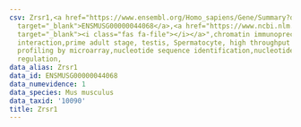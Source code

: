 ```yaml
---
csv: Zrsr1,<a href="https://www.ensembl.org/Homo_sapiens/Gene/Summary?db=core;g=ENSMUSG00000044068"
  target="_blank">ENSMUSG00000044068</a>,<a href="https://www.ncbi.nlm.nih.gov/pubmed/23834426"
  target="_blank"><i class="fas fa-file"></i></a>",chromatin immunoprecipitation assay,direct
  interaction,prime adult stage, testis, Spermatocyte, high throughput transcription
  profiling by microarray,nucleotide sequence identification,nucleotide sequence identification,transcriptional
  regulation,
data_alias: Zrsr1
data_id: ENSMUSG00000044068
data_numevidence: 1
data_species: Mus musculus
data_taxid: '10090'
title: Zrsr1
---
```

